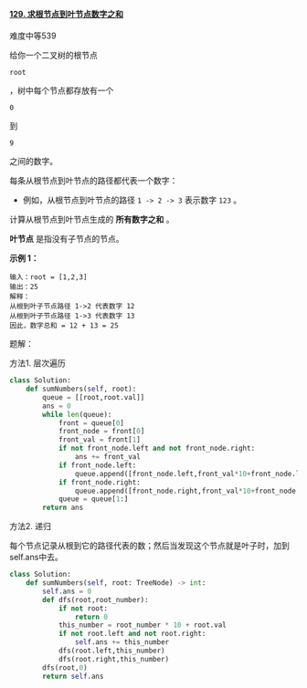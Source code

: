 #### [129. 求根节点到叶节点数字之和](https://leetcode.cn/problems/sum-root-to-leaf-numbers/)

难度中等539

给你一个二叉树的根节点

 

```
root
```

 

，树中每个节点都存放有一个

 

```
0
```

 

到

 

```
9
```

 

之间的数字。

每条从根节点到叶节点的路径都代表一个数字：

- 例如，从根节点到叶节点的路径 `1 -> 2 -> 3` 表示数字 `123` 。

计算从根节点到叶节点生成的 **所有数字之和** 。

**叶节点** 是指没有子节点的节点。

 

**示例 1：**



```
输入：root = [1,2,3]
输出：25
解释：
从根到叶子节点路径 1->2 代表数字 12
从根到叶子节点路径 1->3 代表数字 13
因此，数字总和 = 12 + 13 = 25
```



题解：

方法1. 层次遍历

```python
class Solution:
    def sumNumbers(self, root):
        queue = [[root,root.val]]
        ans = 0
        while len(queue):
            front = queue[0]
            front_node = front[0]
            front_val = front[1]
            if not front_node.left and not front_node.right:
                ans += front_val
            if front_node.left:
                queue.append([front_node.left,front_val*10+front_node.left.val])
            if front_node.right:
                queue.append([front_node.right,front_val*10+front_node.right.val])
            queue = queue[1:]
        return ans
```

方法2. 递归

每个节点记录从根到它的路径代表的数；然后当发现这个节点就是叶子时，加到self.ans中去。

```python
class Solution:
    def sumNumbers(self, root: TreeNode) -> int:
        self.ans = 0
        def dfs(root,root_number):
            if not root:
                return 0
            this_number = root_number * 10 + root.val
            if not root.left and not root.right:
                self.ans += this_number
            dfs(root.left,this_number)
            dfs(root.right,this_number)
        dfs(root,0)
        return self.ans
```

